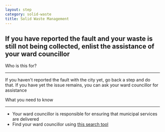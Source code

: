 ```yaml
---
layout: step
category: solid-waste
title: Solid Waste Management
---
```

<h2 class="step-title">
  <i class="fa fa-fw fa-question-circle" aria-hidden="true"></i> If you have reported the fault and your waste is still not being collected, enlist the assistance of your ward councillor
</h2>

<div class="intro">
  <div class="header"><i class="fa fa-fw fa-users" aria-hidden="true"></i> Who is this for?</div>
  <hr>
  <p>If you haven't reported the fault with the city yet, go back a step and do that. If you have yet the issue remains, you can ask your ward councillor for assistance</p>
</div>

<div class="summary">
  <div class="header"><i class="fa fa-fw fa-exclamation-circle" aria-hidden="true"></i> What you need to know</div>
  <hr>
  <ul class="fa-ul">
    <li><i class="fa-li fa fa-gavel"></i>Your ward councillor is responsible for ensuring that municipal services are delivered</li>
    <li><i class="fa-li fa fa-search"></i>Find your ward councillor using <a href="https://nearby.code4sa.org/councillor/">this search tool</a></li>
  </ul>
</div>
